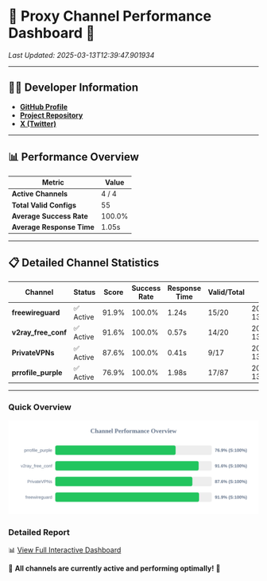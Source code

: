 # 🌟 Proxy Channel Performance Dashboard 🌟

_Last Updated: 2025-03-13T12:39:47.901934_

---

## 👩‍💻 Developer Information

- **[GitHub Profile](https://github.com/4n0nymou3)**  
- **[Project Repository](https://github.com/4n0nymou3/multi-proxy-config-fetcher)**  
- **[X (Twitter)](https://x.com/4n0nymou3)**  

---

## 📊 Performance Overview

| Metric                | Value       |
|-----------------------|-------------|
| **Active Channels**   | 4 / 4       |
| **Total Valid Configs** | 55          |
| **Average Success Rate** | 100.0%      |
| **Average Response Time** | 1.05s       |

---

## 📋 Detailed Channel Statistics

| Channel          | Status     | Score  | Success Rate | Response Time | Valid/Total | Last Success               |
|------------------|------------|--------|--------------|---------------|-------------|----------------------------|
| **freewireguard**  | ✅ Active  | 91.9%  | 100.0% | 1.24s         | 15/20       | 2025-03-13T12:39:47.900118 |
| **v2ray_free_conf**  | ✅ Active  | 91.6%  | 100.0% | 0.57s         | 14/20       | 2025-03-13T12:39:46.184538 |
| **PrivateVPNs**  | ✅ Active  | 87.6%  | 100.0% | 0.41s         | 9/17       | 2025-03-13T12:39:46.629988 |
| **prrofile_purple**  | ✅ Active  | 76.9%  | 100.0% | 1.98s         | 17/87       | 2025-03-13T12:39:45.511234 |

---

### Quick Overview
<div align="center">
  <a href="https://raw.githubusercontent.com/nullluser/NullRepo/refs/heads/main/assets/channel_stats_chart.svg">
    <img src="https://raw.githubusercontent.com/nullluser/NullRepo/refs/heads/main/assets/channel_stats_chart.svg" alt="Source Performance Statistics" width="800">
  </a>
</div>

### Detailed Report
📊 [View Full Interactive Dashboard](https://htmlpreview.github.io/?https://github.com/nullluser/NullRepo/blob/main/assets/performance_report.html)

🎉 **All channels are currently active and performing optimally!** 🎉
